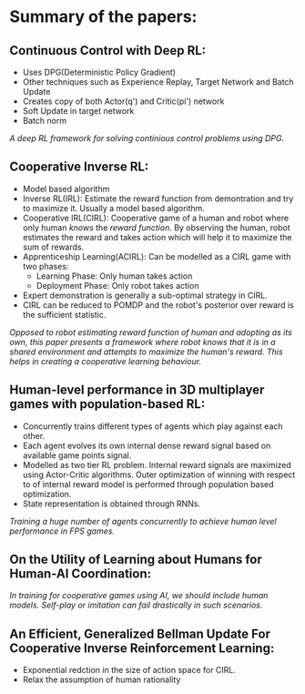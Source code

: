 # Summary of the papers:
## Continuous Control with Deep RL:
* Uses DPG(Deterministic Policy Gradient)
* Other techniques such as Experience Replay, Target Network and Batch Update
* Creates copy of both Actor(q') and Critic(pi') network
* Soft Update in target network
* Batch norm

*A deep RL framework for solving continious control problems using DPG.*

## Cooperative Inverse RL:
* Model based algorithm
* Inverse RL(IRL): Estimate the reward function from demontration and try to maximize it. Usually a model based algorithm.
* Cooperative IRL(CIRL): Cooperative game of a human and robot where only human *knows* the *reward function*. By observing the human, robot estimates the reward and takes action which will help it to maximize the sum of rewards.
* Apprenticeship Learning(ACIRL): Can be modelled as a CIRL game with two phases:
  * Learning Phase: Only human takes action
  * Deployment Phase: Only robot takes action
* Expert demonstration is generally a sub-optimal strategy in CIRL. 
* CIRL can be reduced to POMDP and the robot's posterior over reward is the sufficient statistic.

*Opposed to robot estimating reward function of human and adopting as its own, this paper presents a framework where robot knows that it is in a shared environment and attempts to maximize the human's reward. This helps in creating a cooperative learning behaviour.*

## Human-level performance in 3D multiplayer games with population-based RL:
* Concurrently trains different types of agents which play against each other.
* Each agent evolves its own internal dense reward signal based on available game points signal. 
* Modelled as two tier RL problem. Internal reward signals are maximized using Actor-Critic algorithms. Outer optimization of winning with respect to of internal reward model is performed through population based optimization.
* State representation is obtained through RNNs.

*Training a huge number of agents concurrently to achieve human level performance in FPS games.*

## On the Utility of Learning about Humans for Human-AI Coordination:
*In training for cooperative games using AI, we should include human models. Self-play or imitation can fail drastically in such scenarios.*

## An Efficient, Generalized Bellman Update For Cooperative Inverse Reinforcement Learning:
* Exponential redction in the size of action space for CIRL.
* Relax the assumption of human rationality
